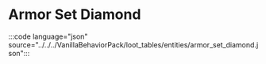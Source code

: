 # Armor Set Diamond

:::code language="json" source="../../../VanillaBehaviorPack/loot_tables/entities/armor_set_diamond.json":::